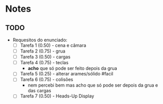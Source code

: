 # Notes

## TODO

- Requesitos do enunciado:
  - [ ] Tarefa 1 (0.50) - cena e câmara
  - [ ] Tarefa 2 (0.75) - grua
  - [ ] Tarefa 3 (0.50) - cargas
  - [ ] Tarefa 4 (0.75) - teclas
    - **acho** que só pode ser feito depois da grua
  - [ ] Tarefa 5 (0.25) - alterar arames/sólido #facil
  - [ ] Tarefa 6 (0.75) - colisões
    - nem percebi bem mas acho que só pode ser depois da grua e das cargas
  - [ ] Tarefa 7 (0.50) - Heads-Up Display